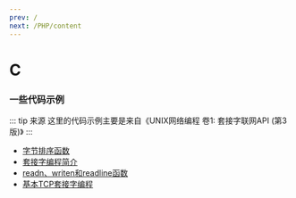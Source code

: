 ```yaml
---
prev: /
next: /PHP/content
---
```


# C
### 一些代码示例
::: tip 来源
这里的代码示例主要是来自《UNIX网络编程 卷1: 套接字联网API (第3版)》
:::

- [字节排序函数](examples/byteorder.md)
- [套接字编程简介](examples/intro.md)
- [readn、writen和readline函数](examples/readn-writen-readline.md)
- [基本TCP套接字编程](examples/tcp-socket.md)